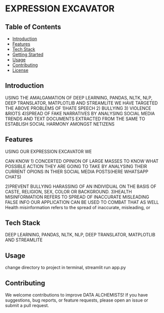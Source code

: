 # EXPRESSION EXCAVATOR

## Table of Contents
- [Introduction](#introduction)
- [Features](#features)
- [Tech Stack](#tech-stack)
- [Getting Started](#getting-started)
- [Usage](#usage)
- [Contributing](#contributing)
- [License](#license)

## Introduction
USING THE AMALGAMATION OF DEEP LEARNING, PANDAS, NLTK, NLP, DEEP TRANSLATOR, MATPLOTLIB AND STREAMLITE WE HAVE TARGETED THE ABOVE PROBLEMS OF 
1)HATE SPEECH
2) BULLYING 
3) VIOLENCE &RIOTS
4)SPREAD OF FAKE NARRATIVES
BY ANALYSING SOCIAL MEDIA TRENDS AND TEXT DOCUMENTS EXTRACTED FROM THE SAME TO ESTABLISH SOCIAL HARMONY AMONGST NETIZENS

## Features
USING OUR EXPRESSION EXCAVATOR WE

CAN KNOW 1) CONCERTED OPINION OF LARGE MASSES TO KNOW WHAT POSSIBLE ACTION THEY ARE GOING TO TAKE BY ANALYSING THEIR CURRENT OPIONS IN THIER SOCIAL MEDIA POSTS(HERE WHATSAPP CHATS)

2)PREVENT BULLYING HARASSING OF AN INDIVIDUAL ON THE BASIS OF CASTE, RELIGION, SEX, COLOR OR BACKGROUND.
3)HEALTH MISINFORMATION REFERS TO SPREAD OF INACCURATE MISLEADING FALSE INFO OUR APPLICATION CAN BE USED TO COMBAT THAT AS WELL
Health misinformation refers to the spread of inaccurate, misleading, or


## Tech Stack
 DEEP LEARNING, PANDAS, NLTK, NLP, DEEP TRANSLATOR, MATPLOTLIB AND STREAMLITE


## Usage
change directory to project
in terminal, streamlit run app.py
## Contributing
We welcome contributions to improve DATA ALCHEMISTS! If you have suggestions, bug reports, or feature requests, please open an issue or submit a pull request.

